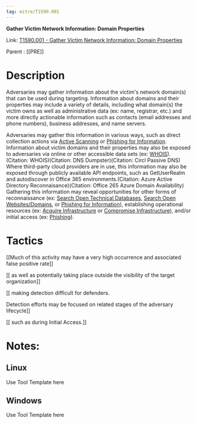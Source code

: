 ```yaml
---
tag: mitre/T1590.001
---
```


**Gather Victim Network Information: Domain Properties**

Link: [T1590.001 - Gather Victim Network Information: Domain Properties](https://attack.mitre.org/techniques/T1590/001)

Parent : [[PRE]]


# Description

Adversaries may gather information about the victim's network domain(s) that can be used during targeting. Information about domains and their properties may include a variety of details, including what domain(s) the victim owns as well as administrative data (ex: name, registrar, etc.) and more directly actionable information such as contacts (email addresses and phone numbers), business addresses, and name servers.

Adversaries may gather this information in various ways, such as direct collection actions via [Active Scanning](https://attack.mitre.org/techniques/T1595) or [Phishing for Information](https://attack.mitre.org/techniques/T1598). Information about victim domains and their properties may also be exposed to adversaries via online or other accessible data sets (ex: [WHOIS](https://attack.mitre.org/techniques/T1596/002)).(Citation: WHOIS)(Citation: DNS Dumpster)(Citation: Circl Passive DNS) Where third-party cloud providers are in use, this information may also be exposed through publicly available API endpoints, such as GetUserRealm and autodiscover in Office 365 environments.(Citation: Azure Active Directory Reconnaisance)(Citation: Office 265 Azure Domain Availability) Gathering this information may reveal opportunities for other forms of reconnaissance (ex: [Search Open Technical Databases](https://attack.mitre.org/techniques/T1596), [Search Open Websites/Domains](https://attack.mitre.org/techniques/T1593), or [Phishing for Information](https://attack.mitre.org/techniques/T1598)), establishing operational resources (ex: [Acquire Infrastructure](https://attack.mitre.org/techniques/T1583) or [Compromise Infrastructure](https://attack.mitre.org/techniques/T1584)), and/or initial access (ex: [Phishing](https://attack.mitre.org/techniques/T1566)).

# Tactics


[[Much of this activity may have a very high occurrence and associated false positive rate]]

[[ as well as potentially taking place outside the visibility of the target organization]]

[[ making detection difficult for defenders.

Detection efforts may be focused on related stages of the adversary lifecycle]]

[[ such as during Initial Access.]]


# Notes:

## Linux

Use Tool Template here

## Windows

Use Tool Template here